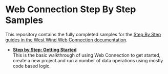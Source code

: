# Web Connection Step By Step Samples

This repository contains the fully completed samples for the [Step By Step guides in the West Wind Web Connection documentation](http://www.west-wind.com/webconnection/docs/?page=_0nb1al6fm.htm).


* **[Step by Step: Getting Started](http://www.west-wind.com/webconnection/docs/?page=_0nb1al6fm.htm)**  
This is the basic walkthrough of using Web Connection to get started, create a new project and run a number of data operations using mostly code based logic.
